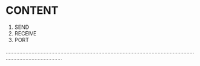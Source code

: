 # CONTENT

1. SEND
2. RECEIVE
3. PORT


.................................................................................................................................................................
